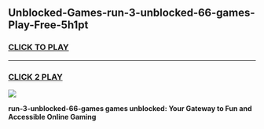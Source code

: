 
## Unblocked-Games-run-3-unblocked-66-games-Play-Free-5h1pt
<h3>
<a href="https://premium76.site?title=run-3-unblocked-66-games&ref=21A">CLICK TO PLAY</a></h3>
<hr>

<h3>
<a href="https://premium76.site?title=run-3-unblocked-66-games&ref=21A">CLICK 2 PLAY</a>
  
</h3>

<a href="https://premium76.site?title=run-3-unblocked-66-games&ref=21A"><img src="https://clearcache.store/games.png"></a>


**run-3-unblocked-66-games games unblocked: Your Gateway to Fun and Accessible Online Gaming**
